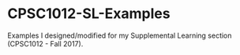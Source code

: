 # CPSC1012-SL-Examples
Examples I designed/modified for my Supplemental Learning section (CPSC1012 - Fall 2017).
